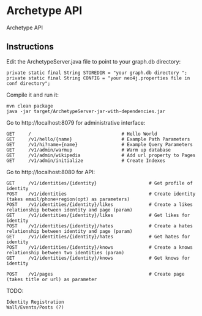Archetype API
=============

Archetype API

## Instructions

Edit the ArchetypeServer.java file to point to your graph.db directory:

    private static final String STOREDIR = "your graph.db directory ";
    private static final String CONFIG = "your neo4j.properties file in conf directory";

Compile it and run it:

    mvn clean package
    java -jar target/ArchetypeServer-jar-with-dependencies.jar

Go to http://localhost:8079 for administrative interface:

    GET     /                                 # Hello World
    GET     /v1/hello/{name}                  # Example Path Parameters
    GET     /v1/hi?name={name}                # Example Query Parameters
    GET     /v1/admin/warmup                  # Warm up database
    GET     /v1/admin/wikipedia               # Add url property to Pages
    GET     /v1/admin/initialize              # Create Indexes
    
    
Go to http://localhost:8080 for API:    
    
    GET     /v1/identities/{identity}                   # Get profile of identity
    POST    /v1/identities                              # Create identity (takes email/phone+region(opt) as parameters)
    POST    /v1/identities/{identity}/likes             # Create a likes relationship between identity and page (param)
    GET     /v1/identities/{identity}/likes             # Get likes for identity
    POST    /v1/identities/{identity}/hates             # Create a hates relationship between identity and page (param)
    GET     /v1/identities/{identity}/hates             # Get hates for identity
    POST    /v1/identities/{identity}/knows             # Create a knows relationship between two identities (param)
    GET     /v1/identities/{identity}/knows             # Get knows for identity

    POST    /v1/pages                                   # Create page (takes title or url) as parameter


TODO:
    
    Identity Registration
    Wall/Events/Posts (?)